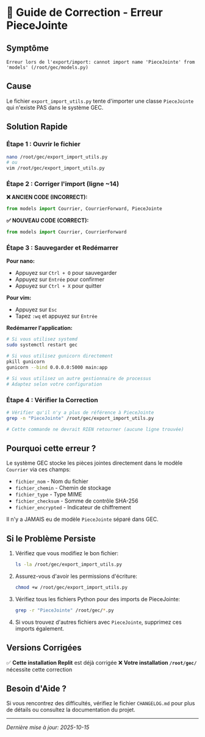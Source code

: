 # 🔧 Guide de Correction - Erreur PieceJointe

## Symptôme
```
Erreur lors de l'export/import: cannot import name 'PieceJointe' from 'models' (/root/gec/models.py)
```

## Cause
Le fichier `export_import_utils.py` tente d'importer une classe `PieceJointe` qui n'existe PAS dans le système GEC.

## Solution Rapide

### Étape 1 : Ouvrir le fichier
```bash
nano /root/gec/export_import_utils.py
# ou
vim /root/gec/export_import_utils.py
```

### Étape 2 : Corriger l'import (ligne ~14)

**❌ ANCIEN CODE (INCORRECT):**
```python
from models import Courrier, CourrierForward, PieceJointe
```

**✅ NOUVEAU CODE (CORRECT):**
```python
from models import Courrier, CourrierForward
```

### Étape 3 : Sauvegarder et Redémarrer

**Pour nano:**
- Appuyez sur `Ctrl + O` pour sauvegarder
- Appuyez sur `Entrée` pour confirmer
- Appuyez sur `Ctrl + X` pour quitter

**Pour vim:**
- Appuyez sur `Esc`
- Tapez `:wq` et appuyez sur `Entrée`

**Redémarrer l'application:**
```bash
# Si vous utilisez systemd
sudo systemctl restart gec

# Si vous utilisez gunicorn directement
pkill gunicorn
gunicorn --bind 0.0.0.0:5000 main:app

# Si vous utilisez un autre gestionnaire de processus
# Adaptez selon votre configuration
```

### Étape 4 : Vérifier la Correction

```bash
# Vérifier qu'il n'y a plus de référence à PieceJointe
grep -n "PieceJointe" /root/gec/export_import_utils.py

# Cette commande ne devrait RIEN retourner (aucune ligne trouvée)
```

## Pourquoi cette erreur ?

Le système GEC stocke les pièces jointes directement dans le modèle `Courrier` via ces champs:
- `fichier_nom` - Nom du fichier
- `fichier_chemin` - Chemin de stockage  
- `fichier_type` - Type MIME
- `fichier_checksum` - Somme de contrôle SHA-256
- `fichier_encrypted` - Indicateur de chiffrement

Il n'y a JAMAIS eu de modèle `PieceJointe` séparé dans GEC.

## Si le Problème Persiste

1. Vérifiez que vous modifiez le bon fichier:
   ```bash
   ls -la /root/gec/export_import_utils.py
   ```

2. Assurez-vous d'avoir les permissions d'écriture:
   ```bash
   chmod +w /root/gec/export_import_utils.py
   ```

3. Vérifiez tous les fichiers Python pour des imports de PieceJointe:
   ```bash
   grep -r "PieceJointe" /root/gec/*.py
   ```

4. Si vous trouvez d'autres fichiers avec `PieceJointe`, supprimez ces imports également.

## Versions Corrigées

✅ **Cette installation Replit** est déjà corrigée
❌ **Votre installation `/root/gec/`** nécessite cette correction

## Besoin d'Aide ?

Si vous rencontrez des difficultés, vérifiez le fichier `CHANGELOG.md` pour plus de détails ou consultez la documentation du projet.

---
*Dernière mise à jour: 2025-10-15*
